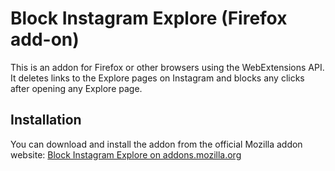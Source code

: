 # Block Instagram Explore (Firefox add-on)

This is an addon for Firefox or other browsers using the WebExtensions API.
It deletes links to the Explore pages on Instagram and blocks any clicks after opening any Explore page.

## Installation 

You can download and install the addon from the official Mozilla addon website:
[Block Instagram Explore on addons.mozilla.org](https://addons.mozilla.org/en-US/firefox/addon/block-instagram-explore/)
